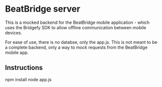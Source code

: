 # BeatBridge server

This is a mocked backend for the BeatBridge mobile application - which uses the Bridgefy SDK to allow offline communication between mobile devices.

For ease of use, there is no databse, only the app.js. This is not meant to be a complete backend, only a way to mock requests from the BeatBridge mobile app.

## Instructions

npm install
node app.js
